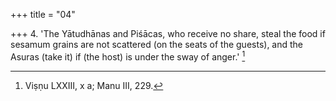 +++
title = "04"

+++
4. 'The Yātudhānas and Piśācas, who receive no share, steal the food if sesamum grains are not scattered (on the seats of the guests), and the Asuras (take it) if (the host) is under the sway of anger.' [^3] 


[^3]:  Viṣṇu LXXIII, x a; Manu III, 229.
